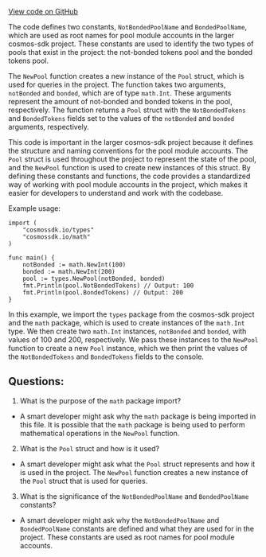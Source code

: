 [View code on GitHub](https://github.com/cosmos/cosmos-sdk.git/x/staking/types/pool.go)

The code defines two constants, `NotBondedPoolName` and `BondedPoolName`, which are used as root names for pool module accounts in the larger cosmos-sdk project. These constants are used to identify the two types of pools that exist in the project: the not-bonded tokens pool and the bonded tokens pool.

The `NewPool` function creates a new instance of the `Pool` struct, which is used for queries in the project. The function takes two arguments, `notBonded` and `bonded`, which are of type `math.Int`. These arguments represent the amount of not-bonded and bonded tokens in the pool, respectively. The function returns a `Pool` struct with the `NotBondedTokens` and `BondedTokens` fields set to the values of the `notBonded` and `bonded` arguments, respectively.

This code is important in the larger cosmos-sdk project because it defines the structure and naming conventions for the pool module accounts. The `Pool` struct is used throughout the project to represent the state of the pool, and the `NewPool` function is used to create new instances of this struct. By defining these constants and functions, the code provides a standardized way of working with pool module accounts in the project, which makes it easier for developers to understand and work with the codebase.

Example usage:

```
import (
    "cosmossdk.io/types"
    "cosmossdk.io/math"
)

func main() {
    notBonded := math.NewInt(100)
    bonded := math.NewInt(200)
    pool := types.NewPool(notBonded, bonded)
    fmt.Println(pool.NotBondedTokens) // Output: 100
    fmt.Println(pool.BondedTokens) // Output: 200
}
```

In this example, we import the `types` package from the cosmos-sdk project and the `math` package, which is used to create instances of the `math.Int` type. We then create two `math.Int` instances, `notBonded` and `bonded`, with values of 100 and 200, respectively. We pass these instances to the `NewPool` function to create a new `Pool` instance, which we then print the values of the `NotBondedTokens` and `BondedTokens` fields to the console.
## Questions: 
 1. What is the purpose of the `math` package import?
- A smart developer might ask why the `math` package is being imported in this file. It is possible that the `math` package is being used to perform mathematical operations in the `NewPool` function.

2. What is the `Pool` struct and how is it used?
- A smart developer might ask what the `Pool` struct represents and how it is used in the project. The `NewPool` function creates a new instance of the `Pool` struct that is used for queries.

3. What is the significance of the `NotBondedPoolName` and `BondedPoolName` constants?
- A smart developer might ask why the `NotBondedPoolName` and `BondedPoolName` constants are defined and what they are used for in the project. These constants are used as root names for pool module accounts.